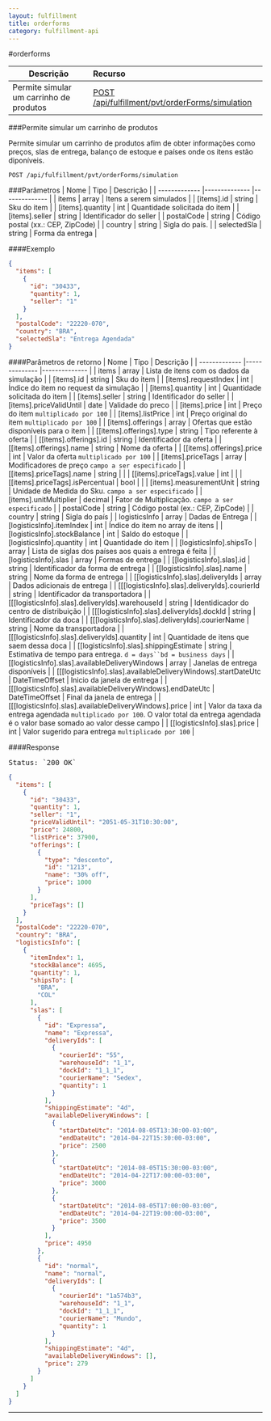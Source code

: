 ```yaml
---
layout: fulfillment
title: orderforms
category: fulfillment-api
---
```


#orderforms


| Descrição     | Recurso     |
| ------------- |:------------|
| Permite simular um carrinho de produtos| [POST /api/fulfillment/pvt/orderForms/simulation](#permite-simular-um-carrinho-de-produtos) |

###Permite simular um carrinho de produtos

Permite simular um carrinho de produtos afim de obter informações como preços, slas de
entrega, balanço de estoque e países onde os itens estão diponíveis.

```
POST /api/fulfillment/pvt/orderForms/simulation
```

###Parâmetros
| Nome           | Tipo           | Descrição     |
| -------------  |--------------  |-------------- |
| items    | array     | Itens a serem simulados |
| [items].id    | string     | Sku do item |
| [items].quantity    | int     | Quantidade solicitada do item |
| [items].seller    | string     | Identificador do seller |
| postalCode    | string     | Código postal (xx.: CEP, ZipCode) |
| country    | string     | Sigla do país. |
| selectedSla    | string     | Forma da entrega |


####Exemplo
```json
{
  "items": [
    {
      "id": "30433",
      "quantity": 1,
      "seller": "1"
    }
  ],
  "postalCode": "22220-070",
  "country": "BRA",
  "selectedSla": "Entrega Agendada"
}
```


####Parâmetros de retorno
| Nome           | Tipo           | Descrição     |
| -------------  |--------------  |-------------- |
| items | array     | Lista de itens com os dados da simulação |
| [items].id | string     | Sku do item |
| [items].requestIndex | int     | Índice do item no request da simulação |
| [items].quantity | int     | Quantidade solicitada do item |
| [items].seller | string     | Identificador do seller |
| [items].priceValidUntil | date     | Validade do preco |
| [items].price | int     | Preço do item `multiplicado por 100` |
| [items].listPrice | int     | Preço original do item `multiplicado por 100` |
| [items].offerings | array     | Ofertas que estão disponíveis para o item |
| [[items].offerings].type | string     | Tipo referente à oferta |
| [[items].offerings].id | string     | Identificador da oferta |
| [[items].offerings].name | string     | Nome da oferta |
| [[items].offerings].price | int     | Valor da oferta `multiplicado por 100` |
| [items].priceTags | array     | Modificadores de preço `campo a ser especificado` |
| [[items].priceTags].name | string     |  |
| [[items].priceTags].value | int     |  |
| [[items].priceTags].isPercentual | bool     |  |
| [items].measurementUnit | string     | Unidade de Medida do Sku. `campo a ser especificado` |
| [items].unitMultiplier | decimal     | Fator de Multiplicação. `campo a ser especificado` |
| postalCode | string     | Código postal (ex.: CEP, ZipCode) |
| country | string     | Sigla do país |
| logisticsInfo | array     | Dadas de Entrega |
| [logisticsInfo].itemIndex | int     | Índice do item no array de itens |
| [logisticsInfo].stockBalance | int     | Saldo do estoque |
| [logisticsInfo].quantity | int     | Quantidade do item |
| [logisticsInfo].shipsTo | array     | Lista de siglas dos países aos quais a entrega é feita |
| [logisticsInfo].slas | array     | Formas de entrega |
| [[logisticsInfo].slas].id | string     | Identificador da forma de entrega |
| [[logisticsInfo].slas].name | string     | Nome da forma de entrega |
| [[logisticsInfo].slas].deliveryIds | array     | Dados adicionais de entrega |
| [[[logisticsInfo].slas].deliveryIds].courierId | string     | Identificador da transportadora |
| [[[logisticsInfo].slas].deliveryIds].warehouseId | string     | Identidicador do centro de distribuição |
| [[[logisticsInfo].slas].deliveryIds].dockId | string     | Identificador da doca |
| [[[logisticsInfo].slas].deliveryIds].courierName | string     | Nome da transportadora |
| [[[logisticsInfo].slas].deliveryIds].quantity | int     | Quantidade de itens que saem dessa doca |
| [[logisticsInfo].slas].shippingEstimate | string     | Estimativa de tempo para entrega. `d = days``bd = business days` |
| [[logisticsInfo].slas].availableDeliveryWindows | array     | Janelas de entrega disponíveis |
| [[[logisticsInfo].slas].availableDeliveryWindows].startDateUtc | DateTimeOffset     | Inicio da janela de entrega |
| [[[logisticsInfo].slas].availableDeliveryWindows].endDateUtc | DateTimeOffset     | Final da janela de entrega |
| [[[logisticsInfo].slas].availableDeliveryWindows].price | int     | Valor da taxa da entrega agendada `multiplicado por 100`. O valor total da entrega agendada é o valor base somado ao valor desse campo |
| [[logisticsInfo].slas].price | int     | Valor sugerido para entrega `multiplicado por 100` |


####Response

<pre class="headers">
Status: `200 OK` 
</pre>

```json
{
  "items": [
    {
      "id": "30433",
      "quantity": 1,
      "seller": "1",
      "priceValidUntil": "2051-05-31T10:30:00",
      "price": 24800,
      "listPrice": 37900,
      "offerings": [
        {
          "type": "desconto",
          "id": "1213",
          "name": "30% off",
          "price": 1000
        }
      ],
      "priceTags": []
    }
  ],
  "postalCode": "22220-070",
  "country": "BRA",
  "logisticsInfo": [
    {
      "itemIndex": 1,
      "stockBalance": 4695,
      "quantity": 1,
      "shipsTo": [
        "BRA",
        "COL"
      ],
      "slas": [
        {
          "id": "Expressa",
          "name": "Expressa",
          "deliveryIds": [
            {
              "courierId": "55",
              "warehouseId": "1_1",
              "dockId": "1_1_1",
              "courierName": "Sedex",
              "quantity": 1
            }
          ],
          "shippingEstimate": "4d",
          "availableDeliveryWindows": [
            {
              "startDateUtc": "2014-08-05T13:30:00-03:00",
              "endDateUtc": "2014-04-22T15:30:00-03:00",
              "price": 2500
            },
            {
              "startDateUtc": "2014-08-05T15:30:00-03:00",
              "endDateUtc": "2014-04-22T17:00:00-03:00",
              "price": 3000
            },
            {
              "startDateUtc": "2014-08-05T17:00:00-03:00",
              "endDateUtc": "2014-04-22T19:00:00-03:00",
              "price": 3500
            }
          ],
          "price": 4950
        },
        {
          "id": "normal",
          "name": "normal",
          "deliveryIds": [
            {
              "courierId": "1a574b3",
              "warehouseId": "1_1",
              "dockId": "1_1_1",
              "courierName": "Mundo",
              "quantity": 1
            }
          ],
          "shippingEstimate": "4d",
          "availableDeliveryWindows": [],
          "price": 279
        }
      ]
    }
  ]
}
```
---

